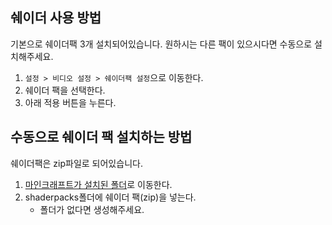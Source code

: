 ## 쉐이더 사용 방법

기본으로 쉐이더팩 3개 설치되어있습니다. 원하시는 다른 팩이 있으시다면 수동으로 설치해주세요.

1. `설정 > 비디오 설정 > 쉐이더팩 설정`으로 이동한다.
2. 쉐이더 팩을 선택한다.
3. 아래 적용 버튼을 누른다.

## 수동으로 쉐이더 팩 설치하는 방법

쉐이더팩은 zip파일로 되어있습니다.

1. [마인크래프트가 설치된 폴더](index.md)로 이동한다.
2. shaderpacks폴더에 쉐이더 팩(zip)을 넣는다.
    - 폴더가 없다면 생성해주세요.
